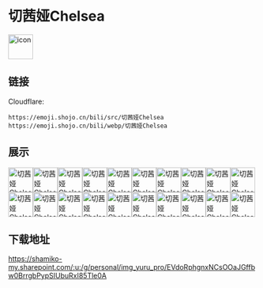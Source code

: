 # 切茜娅Chelsea
<img src="https://emoji.shojo.cn/bili/src/切茜娅Chelsea/icon.png" width="50" height="50" alt="icon">

## 链接
Cloudflare:
```
https://emoji.shojo.cn/bili/src/切茜娅Chelsea
https://emoji.shojo.cn/bili/webp/切茜娅Chelsea
```
## 展示
<img src="https://emoji.shojo.cn/bili/src/切茜娅Chelsea/切茜娅Chelsea-啊对对对.png" width="50" height="50" alt="切茜娅Chelsea-啊对对对"><img src="https://emoji.shojo.cn/bili/src/切茜娅Chelsea/切茜娅Chelsea-懂不.png" width="50" height="50" alt="切茜娅Chelsea-懂不"><img src="https://emoji.shojo.cn/bili/src/切茜娅Chelsea/切茜娅Chelsea-关你屁事.png" width="50" height="50" alt="切茜娅Chelsea-关你屁事"><img src="https://emoji.shojo.cn/bili/src/切茜娅Chelsea/切茜娅Chelsea-关我屁事.png" width="50" height="50" alt="切茜娅Chelsea-关我屁事"><img src="https://emoji.shojo.cn/bili/src/切茜娅Chelsea/切茜娅Chelsea-好怪哦.png" width="50" height="50" alt="切茜娅Chelsea-好怪哦"><img src="https://emoji.shojo.cn/bili/src/切茜娅Chelsea/切茜娅Chelsea-急了急了.png" width="50" height="50" alt="切茜娅Chelsea-急了急了"><img src="https://emoji.shojo.cn/bili/src/切茜娅Chelsea/切茜娅Chelsea-啾咪.png" width="50" height="50" alt="切茜娅Chelsea-啾咪"><img src="https://emoji.shojo.cn/bili/src/切茜娅Chelsea/切茜娅Chelsea-救命.png" width="50" height="50" alt="切茜娅Chelsea-救命"><img src="https://emoji.shojo.cn/bili/src/切茜娅Chelsea/切茜娅Chelsea-来抱抱.png" width="50" height="50" alt="切茜娅Chelsea-来抱抱"><img src="https://emoji.shojo.cn/bili/src/切茜娅Chelsea/切茜娅Chelsea-来点来点.png" width="50" height="50" alt="切茜娅Chelsea-来点来点"><img src="https://emoji.shojo.cn/bili/src/切茜娅Chelsea/切茜娅Chelsea-老婆.png" width="50" height="50" alt="切茜娅Chelsea-老婆"><img src="https://emoji.shojo.cn/bili/src/切茜娅Chelsea/切茜娅Chelsea-没问题的.png" width="50" height="50" alt="切茜娅Chelsea-没问题的"><img src="https://emoji.shojo.cn/bili/src/切茜娅Chelsea/切茜娅Chelsea-你有事吗.png" width="50" height="50" alt="切茜娅Chelsea-你有事吗"><img src="https://emoji.shojo.cn/bili/src/切茜娅Chelsea/切茜娅Chelsea-牛头人.png" width="50" height="50" alt="切茜娅Chelsea-牛头人"><img src="https://emoji.shojo.cn/bili/src/切茜娅Chelsea/切茜娅Chelsea-上个舰长吧.png" width="50" height="50" alt="切茜娅Chelsea-上个舰长吧"><img src="https://emoji.shojo.cn/bili/src/切茜娅Chelsea/切茜娅Chelsea-生日快乐.png" width="50" height="50" alt="切茜娅Chelsea-生日快乐"><img src="https://emoji.shojo.cn/bili/src/切茜娅Chelsea/切茜娅Chelsea-生无可恋.png" width="50" height="50" alt="切茜娅Chelsea-生无可恋"><img src="https://emoji.shojo.cn/bili/src/切茜娅Chelsea/切茜娅Chelsea-偷偷摸摸.png" width="50" height="50" alt="切茜娅Chelsea-偷偷摸摸"><img src="https://emoji.shojo.cn/bili/src/切茜娅Chelsea/切茜娅Chelsea-笑一个.png" width="50" height="50" alt="切茜娅Chelsea-笑一个"><img src="https://emoji.shojo.cn/bili/src/切茜娅Chelsea/切茜娅Chelsea-要哭了哦.png" width="50" height="50" alt="切茜娅Chelsea-要哭了哦">

## 下载地址

https://shamiko-my.sharepoint.com/:u:/g/personal/img_yuru_pro/EVdoRphgnxNCsOOaJGffbw0BrrgbPypSIUbuRxI85Tle0A